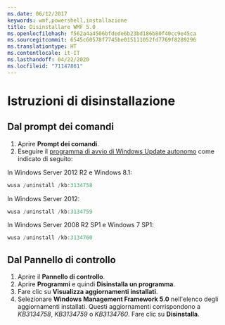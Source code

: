 ```yaml
---
ms.date: 06/12/2017
keywords: wmf,powershell,installazione
title: Disinstallare WMF 5.0
ms.openlocfilehash: f562a4a4506bfdede6b23bd186b80f40cc9e45ca
ms.sourcegitcommit: 6545c60578f7745be015111052fd7769f8289296
ms.translationtype: HT
ms.contentlocale: it-IT
ms.lasthandoff: 04/22/2020
ms.locfileid: "71147861"
---
```

# <a name="uninstallation-instructions"></a>Istruzioni di disinstallazione

## <a name="using-command-prompt"></a>Dal prompt dei comandi

1. Aprire **Prompt dei comandi**.
2. Eseguire il [programma di avvio di Windows Update autonomo](https://support.microsoft.com/en-us/kb/934307) come indicato di seguito:

In Windows Server 2012 R2 e Windows 8.1:

```powershell
wusa /uninstall /kb:3134758
```

In Windows Server 2012:

```powershell
wusa /uninstall /kb:3134759
```

In Windows Server 2008 R2 SP1 e Windows 7 SP1:

```powershell
wusa /uninstall /kb:3134760
```

## <a name="using-control-panel"></a>Dal Pannello di controllo

1. Aprire il **Pannello di controllo**.
2. Aprire **Programmi** e quindi **Disinstalla un programma**.
3. Fare clic su **Visualizza aggiornamenti installati**.
4. Selezionare **Windows Management Framework 5.0** nell'elenco degli aggiornamenti installati. Questi aggiornamenti corrispondono a *KB3134758*, *KB3134759* o *KB3134760*. Fare clic su **Disinstalla**.
